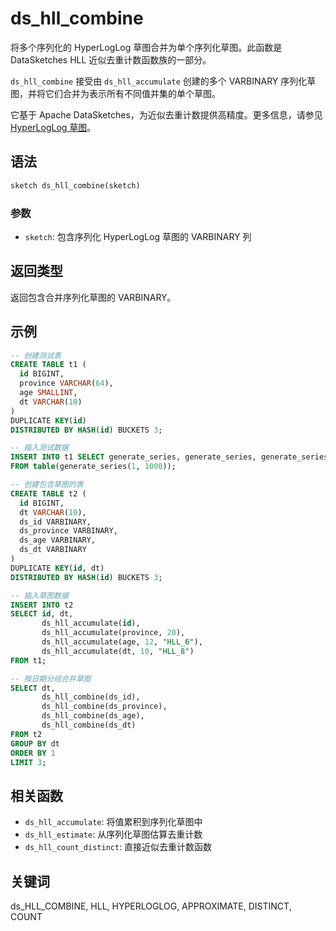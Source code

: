 # ds_hll_combine

将多个序列化的 HyperLogLog 草图合并为单个序列化草图。此函数是 DataSketches HLL 近似去重计数函数族的一部分。

`ds_hll_combine` 接受由 `ds_hll_accumulate` 创建的多个 VARBINARY 序列化草图，并将它们合并为表示所有不同值并集的单个草图。

它基于 Apache DataSketches，为近似去重计数提供高精度。更多信息，请参见 [HyperLogLog 草图](https://datasketches.apache.org/docs/HLL/HllSketches.html)。

## 语法

```Haskell
sketch ds_hll_combine(sketch)
```

### 参数

- `sketch`: 包含序列化 HyperLogLog 草图的 VARBINARY 列

## 返回类型

返回包含合并序列化草图的 VARBINARY。

## 示例

```sql
-- 创建测试表
CREATE TABLE t1 (
  id BIGINT,
  province VARCHAR(64),
  age SMALLINT,
  dt VARCHAR(10)
)
DUPLICATE KEY(id)
DISTRIBUTED BY HASH(id) BUCKETS 3;

-- 插入测试数据
INSERT INTO t1 SELECT generate_series, generate_series, generate_series % 100, "2024-07-24" 
FROM table(generate_series(1, 1000));

-- 创建包含草图的表
CREATE TABLE t2 (
  id BIGINT,
  dt VARCHAR(10),
  ds_id VARBINARY,
  ds_province VARBINARY,
  ds_age VARBINARY,
  ds_dt VARBINARY
)
DUPLICATE KEY(id, dt)
DISTRIBUTED BY HASH(id) BUCKETS 3;

-- 插入草图数据
INSERT INTO t2 
SELECT id, dt,
       ds_hll_accumulate(id),
       ds_hll_accumulate(province, 20),
       ds_hll_accumulate(age, 12, "HLL_6"),
       ds_hll_accumulate(dt, 10, "HLL_8") 
FROM t1;

-- 按日期分组合并草图
SELECT dt, 
       ds_hll_combine(ds_id), 
       ds_hll_combine(ds_province), 
       ds_hll_combine(ds_age), 
       ds_hll_combine(ds_dt) 
FROM t2 
GROUP BY dt 
ORDER BY 1 
LIMIT 3;
```

## 相关函数

- `ds_hll_accumulate`: 将值累积到序列化草图中
- `ds_hll_estimate`: 从序列化草图估算去重计数
- `ds_hll_count_distinct`: 直接近似去重计数函数

## 关键词

ds_HLL_COMBINE, HLL, HYPERLOGLOG, APPROXIMATE, DISTINCT, COUNT 
